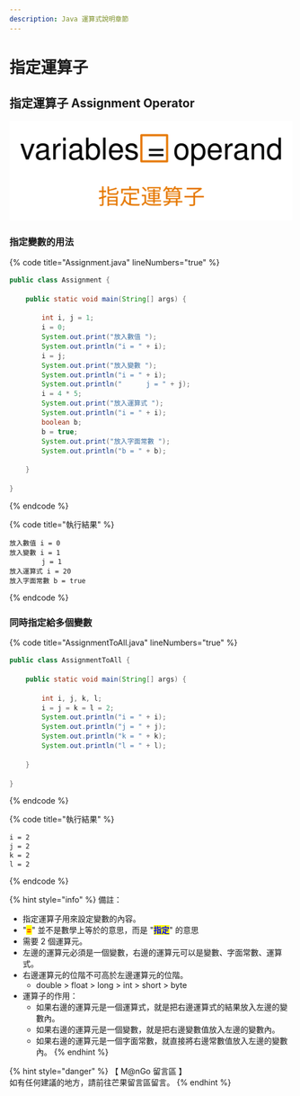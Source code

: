```yaml
---
description: Java 運算式說明章節
---
```


# 指定運算子

## 指定運算子 Assignment Operator

<img src="../../../../.gitbook/assets/file.drawing (1).svg" alt="" class="gitbook-drawing">

### 指定變數的用法

{% code title="Assignment.java" lineNumbers="true" %}
```java
public class Assignment {

	public static void main(String[] args) {
		
		int i, j = 1;
		i = 0;
		System.out.print("放入數值 ");
		System.out.println("i = " + i);
		i = j;
		System.out.print("放入變數 ");
		System.out.println("i = " + i);
		System.out.println("      j = " + j);
		i = 4 * 5;
		System.out.print("放入運算式 ");
		System.out.println("i = " + i);
		boolean b;
		b = true;
		System.out.print("放入字面常數 ");
		System.out.println("b = " + b);

	}

}
```
{% endcode %}

{% code title="執行結果" %}
```
放入數值 i = 0
放入變數 i = 1
        j = 1
放入運算式 i = 20
放入字面常數 b = true
```
{% endcode %}

### 同時指定給多個變數

{% code title="AssignmentToAll.java" lineNumbers="true" %}
```java
public class AssignmentToAll {

	public static void main(String[] args) {
		
		int i, j, k, l;
		i = j = k = l = 2;
		System.out.println("i = " + i);
		System.out.println("j = " + j);
		System.out.println("k = " + k);
		System.out.println("l = " + l);

	}

}
```
{% endcode %}

{% code title="執行結果" %}
```
i = 2
j = 2
k = 2
l = 2
```
{% endcode %}

{% hint style="info" %}
備註：

* 指定運算子用來設定變數的內容。
* "<mark style="color:red;">**=**</mark>" 並不是數學上等於的意思，而是 "<mark style="color:blue;">**指定**</mark>" 的意思
* 需要 2 個運算元。
* 左邊的運算元必須是一個變數，右邊的運算元可以是變數、字面常數、運算式。
* 右邊運算元的位階不可高於左邊運算元的位階。
  * double > float > long > int > short > byte
* 運算子的作用：
  * 如果右邊的運算元是一個運算式，就是把右邊運算式的結果放入左邊的變數內。
  * 如果右邊的運算元是一個變數，就是把右邊變數值放入左邊的變數內。
  * 如果右邊的運算元是一個字面常數，就直接將右邊常數值放入左邊的變數內。
{% endhint %}

{% hint style="danger" %}
【 M@nGo 留言區 】\
如有任何建議的地方，請前往芒果留言區留言。
{% endhint %}
